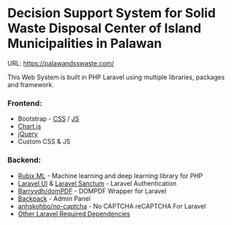 # Decision Support System for Solid Waste Disposal Center of Island Municipalities in Palawan

URL: https://palawandsswaste.com/

This Web System is built in PHP Laravel using multiple libraries, packages and framework.

### Frontend:

- Bootstrap - [CSS](https://cdn.jsdelivr.net/npm/bootstrap@5.3.0-alpha3/dist/css/bootstrap.min.css) / [JS](https://cdn.jsdelivr.net/npm/bootstrap@5.3.0-alpha3/dist/css/bootstrap.min.css)
- [Chart.js](https://cdnjs.cloudflare.com/ajax/libs/Chart.js/4.2.1/chart.min.js)
- [jQuery](https://code.jquery.com/jquery-3.6.4.min.js)
- Custom CSS & JS

### Backend:

- [Rubix ML](https://rubixml.com/) - Machine learning and deep learning library for PHP
- [Laravel UI](https://laravel.com/docs/7.x/authentication) & [Laravel Sanctum](https://laravel.com/docs/10.x/sanctum) - Laravel Authentication
- [Barryvdh/domPDF](https://github.com/Barryvdh/domPDF) - DOMPDF Wrapper  for Laravel
- [Backpack](https://backpackforlaravel.com/) - Admin Panel
- [anhskohbo/no-captcha](anhskohbo/no-captcha) - No CAPTCHA reCAPTCHA For Laravel
- [Other Laravel Required Dependencies](https://laravel.com/docs/10.x/installation)
